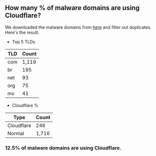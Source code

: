 ## How many % of malware domains are using Cloudflare?


We downloaded the malware domains from [here](https://urlhaus.abuse.ch) and filter out duplicates.
Here's the result.


[//]: # (start replacement)


- Top 5 TLDs

| TLD | Count |
| --- | --- |
| com | 1,119 |
| br | 195 |
| net | 93 |
| org | 75 |
| mx | 41 |


- Cloudflare %

| Type | Count |
| --- | --- |
| Cloudflare | 246 |
| Normal | 1,716 |


### 12.5% of malware domains are using Cloudflare.